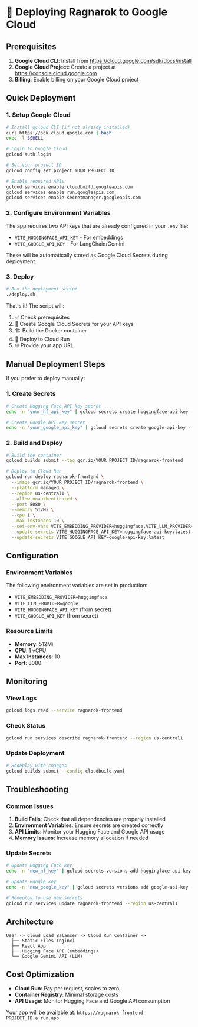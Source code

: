 # 🚀 Deploying Ragnarok to Google Cloud

## Prerequisites

1. **Google Cloud CLI**: Install from https://cloud.google.com/sdk/docs/install
2. **Google Cloud Project**: Create a project at https://console.cloud.google.com
3. **Billing**: Enable billing on your Google Cloud project

## Quick Deployment

### 1. Setup Google Cloud
```bash
# Install gcloud CLI (if not already installed)
curl https://sdk.cloud.google.com | bash
exec -l $SHELL

# Login to Google Cloud
gcloud auth login

# Set your project ID
gcloud config set project YOUR_PROJECT_ID

# Enable required APIs
gcloud services enable cloudbuild.googleapis.com
gcloud services enable run.googleapis.com
gcloud services enable secretmanager.googleapis.com
```

### 2. Configure Environment Variables
The app requires two API keys that are already configured in your `.env` file:

- `VITE_HUGGINGFACE_API_KEY` - For embeddings
- `VITE_GOOGLE_API_KEY` - For LangChain/Gemini

These will be automatically stored as Google Cloud Secrets during deployment.

### 3. Deploy
```bash
# Run the deployment script
./deploy.sh
```

That's it! The script will:
1. ✅ Check prerequisites
2. 🔐 Create Google Cloud Secrets for your API keys
3. 🏗️ Build the Docker container
4. 🚀 Deploy to Cloud Run
5. 🌐 Provide your app URL

## Manual Deployment Steps

If you prefer to deploy manually:

### 1. Create Secrets
```bash
# Create Hugging Face API key secret
echo -n "your_hf_api_key" | gcloud secrets create huggingface-api-key --data-file=-

# Create Google API key secret  
echo -n "your_google_api_key" | gcloud secrets create google-api-key --data-file=-
```

### 2. Build and Deploy
```bash
# Build the container
gcloud builds submit --tag gcr.io/YOUR_PROJECT_ID/ragnarok-frontend

# Deploy to Cloud Run
gcloud run deploy ragnarok-frontend \
  --image gcr.io/YOUR_PROJECT_ID/ragnarok-frontend \
  --platform managed \
  --region us-central1 \
  --allow-unauthenticated \
  --port 8080 \
  --memory 512Mi \
  --cpu 1 \
  --max-instances 10 \
  --set-env-vars VITE_EMBEDDING_PROVIDER=huggingface,VITE_LLM_PROVIDER=google \
  --update-secrets VITE_HUGGINGFACE_API_KEY=huggingface-api-key:latest \
  --update-secrets VITE_GOOGLE_API_KEY=google-api-key:latest
```

## Configuration

### Environment Variables
The following environment variables are set in production:

- `VITE_EMBEDDING_PROVIDER=huggingface`
- `VITE_LLM_PROVIDER=google`
- `VITE_HUGGINGFACE_API_KEY` (from secret)
- `VITE_GOOGLE_API_KEY` (from secret)

### Resource Limits
- **Memory**: 512Mi
- **CPU**: 1 vCPU
- **Max Instances**: 10
- **Port**: 8080

## Monitoring

### View Logs
```bash
gcloud logs read --service ragnarok-frontend
```

### Check Status
```bash
gcloud run services describe ragnarok-frontend --region us-central1
```

### Update Deployment
```bash
# Redeploy with changes
gcloud builds submit --config cloudbuild.yaml
```

## Troubleshooting

### Common Issues

1. **Build Fails**: Check that all dependencies are properly installed
2. **Environment Variables**: Ensure secrets are created correctly
3. **API Limits**: Monitor your Hugging Face and Google API usage
4. **Memory Issues**: Increase memory allocation if needed

### Update Secrets
```bash
# Update Hugging Face key
echo -n "new_hf_key" | gcloud secrets versions add huggingface-api-key --data-file=-

# Update Google key
echo -n "new_google_key" | gcloud secrets versions add google-api-key --data-file=-

# Redeploy to use new secrets
gcloud run services update ragnarok-frontend --region us-central1
```

## Architecture

```
User -> Cloud Load Balancer -> Cloud Run Container -> 
  ├── Static Files (nginx)
  ├── React App
  ├── Hugging Face API (embeddings)
  └── Google Gemini API (LLM)
```

## Cost Optimization

- **Cloud Run**: Pay per request, scales to zero
- **Container Registry**: Minimal storage costs
- **API Usage**: Monitor Hugging Face and Google API consumption

Your app will be available at: `https://ragnarok-frontend-PROJECT_ID.a.run.app`